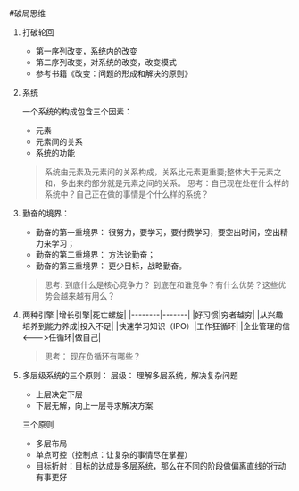 #破局思维

1. 打破轮回
    - 第一序列改变，系统内的改变
    - 第二序列改变，对系统的改变，改变模式
    - 参考书籍《改变：问题的形成和解决的原则》
2. 系统

    一个系统的构成包含三个因素：
    - 元素
    - 元素间的关系
    - 系统的功能
    > 系统由元素及元素间的关系构成，关系比元素更重要;整体大于元素之和，多出来的部分就是元素之间的关系。
    >思考：自己现在处在什么样的系统中？自己正在做的事情是个什么样的系统？
3. 勤奋的境界：
    - 勤奋的第一重境界： 很努力，要学习，要付费学习，要空出时间，空出精力来学习；
    - 勤奋的第二重境界： 方法论勤奋；
    - 勤奋的第三重境界： 更少目标，战略勤奋。 
    >思考: 到底什么是核心竞争力？ 到底在和谁竞争？有什么优势？这些优势会越来越有用么？
4. 两种引擎
    |增长引擎|死亡螺旋|
    |--------|-------|
    |好习惯|穷者越穷|
    |从兴趣培养到能力养成|投入不足|
    |快速学习知识（IPO）|工作狂循环|
    |企业管理的信<--->任循环|做自己|

    >思考： 现在负循环有哪些？
4. 多层级系统的三个原则：
    层级： 理解多层系统，解决复杂问题
    - 上层决定下层
    - 下层无解，向上一层寻求解决方案
    
    三个原则 
    - 多层布局
    - 单点可控（控制点：让复杂的事情尽在掌握）
    - 目标折射：目标的达成是多层系统，那么在不同的阶段做偏离直线的行动有事更好